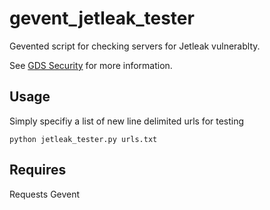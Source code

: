 # gevent_jetleak_tester
Gevented script for checking servers for Jetleak vulnerablty.  

See [GDS Security](http://blog.gdssecurity.com/labs/2015/2/25/jetleak-vulnerability-remote-leakage-of-shared-buffers-in-je.html) for more information.

## Usage
Simply specifiy a list of new line delimited urls for testing

```
python jetleak_tester.py urls.txt
```

## Requires
Requests
Gevent
